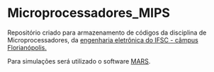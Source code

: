 <h1> Microprocessadores_MIPS </h1>
<p> Repositório criado para armazenamento de códigos da disciplina de Microprocessadores, da <a href="https://curso.ifsc.edu.br/info/graduacao/engenharia-eletronica/FLN">engenharia eletrônica do IFSC - câmpus Florianópolis.</a> <br/> </p>

<p>Para simulações será utilizado o software <a href="http://courses.missouristate.edu/KenVollmar/mars/">MARS</a>. <br/> </p>